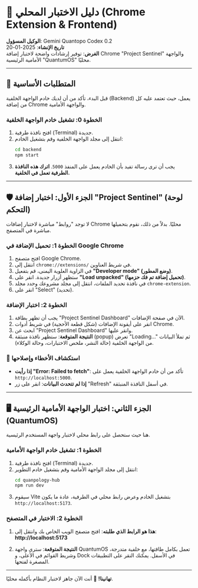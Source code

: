 # 🧪 دليل الاختبار المحلي (Chrome Extension & Frontend)

**الوكيل المسؤول**: Gemini Quantopo Codex 0.2  
**تاريخ الإنشاء**: 2025-01-20  
**الغرض**: توفير إرشادات واضحة لاختبار إضافة Chrome "Project Sentinel" والواجهة الأمامية الرئيسية "QuantumOS" محليًا.

---

## 🚦 المتطلبات الأساسية

قبل البدء، تأكد من أن لديك خادم الواجهة الخلفية (Backend) يعمل، حيث تعتمد عليه كل من إضافة Chrome والواجهة الأمامية.

### **الخطوة 0: تشغيل خادم الواجهة الخلفية**

1.  افتح نافذة طرفية (Terminal) جديدة.
2.  انتقل إلى مجلد الواجهة الخلفية وقم بتشغيل الخادم:
    ```bash
    cd backend
    npm start
    ```
3.  يجب أن ترى رسالة تفيد بأن الخادم يعمل على المنفذ `5000`. **اترك هذه النافذة الطرفية تعمل في الخلفية.**

---

## 🛡️ الجزء الأول: اختبار إضافة "Project Sentinel" (لوحة التحكم)

لا توجد "روابط" مباشرة لاختبار إضافات Chrome محليًا. بدلاً من ذلك، نقوم بتحميلها مباشرة في المتصفح.

### **الخطوة 1: تحميل الإضافة في Google Chrome**

1.  افتح متصفح Google Chrome.
2.  انتقل إلى `chrome://extensions/` في شريط العناوين.
3.  في الزاوية العلوية اليمنى، قم بتفعيل **"Developer mode" (وضع المطور)**.
4.  ستظهر أزرار جديدة. انقر على **"Load unpacked" (تحميل إضافة تم فك حزمها)**.
5.  في نافذة تحديد الملفات، انتقل إلى مجلد مشروعك وحدد مجلد `chrome-extension`.
6.  انقر على "Select" (تحديد).

### **الخطوة 2: اختبار الإضافة**

1.  يجب أن تظهر بطاقة "Project Sentinel Dashboard" الآن في صفحة الإضافات.
2.  انقر على أيقونة الإضافات (شكل قطعة الأحجية) في شريط أدوات Chrome.
3.  ابحث عن "Project Sentinel Dashboard" وانقر عليها.
4.  **النتيجة المتوقعة**: ستظهر نافذة منبثقة (popup) تعرض "Loading..." ثم تملأ البيانات من الواجهة الخلفية (حالة النشر، ملخص الاختبارات، وحالة الوكلاء).

### **🔧 استكشاف الأخطاء وإصلاحها**

- **إذا رأيت "Error: Failed to fetch"**: تأكد من أن خادم الواجهة الخلفية يعمل على `http://localhost:5000`.
- **إذا لم تتحدث البيانات**: انقر على زر "Refresh" في أسفل النافذة المنبثقة.

---

## 🖥️ الجزء الثاني: اختبار الواجهة الأمامية الرئيسية (QuantumOS)

هنا حيث ستحصل على رابط محلي لاختبار واجهة المستخدم الرئيسية.

### **الخطوة 1: تشغيل خادم الواجهة الأمامية**

1.  افتح نافذة طرفية (Terminal) جديدة.
2.  انتقل إلى مجلد الواجهة الأمامية وقم بتشغيل خادم التطوير:
    ```bash
    cd quanpology-hub
    npm run dev
    ```
3.  سيقوم Vite بتشغيل الخادم وعرض رابط محلي في الطرفية، عادة ما يكون `http://localhost:5173`.

### **الخطوة 2: الاختبار في المتصفح**

1.  **هذا هو الرابط الذي طلبته**: افتح متصفح الويب الخاص بك وانتقل إلى:
    **http://localhost:5173**

2.  **النتيجة المتوقعة**: سترى واجهة QuantumOS تعمل بكامل طاقتها، مع خلفية متدرجة، وشريط القوائم في الأعلى، و Dock في الأسفل. يمكنك النقر على التطبيقات المصغرة لفتحها.

---

**تهانينا!** 🎉 أنت الآن جاهز لاختبار النظام بأكمله محليًا.
